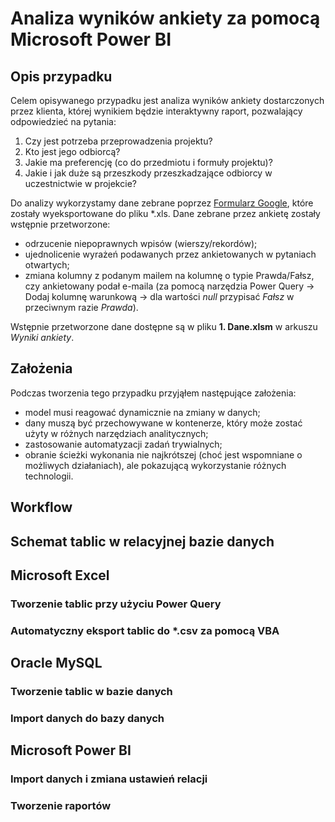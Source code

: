 # Analiza wyników ankiety za pomocą Microsoft Power BI

## Opis przypadku
Celem opisywanego przypadku jest analiza wyników ankiety dostarczonych przez klienta, której wynikiem będzie interaktywny raport, pozwalający odpowiedzieć na pytania:
1. Czy jest potrzeba przeprowadzenia projektu?
2. Kto jest jego odbiorcą?
3. Jakie ma preferencję (co do przedmiotu i formuły projektu)?
4. Jakie i jak duże są przeszkody przeszkadzające odbiorcy w uczestnictwie w projekcie?

Do analizy wykorzystamy dane zebrane poprzez [Formularz Google](https://www.google.com/intl/pl_pl/forms/about/), które zostały wyeksportowane do pliku *.xls. Dane zebrane przez ankietę zostały wstępnie przetworzone:
* odrzucenie niepoprawnych wpisów (wierszy/rekordów);
* ujednolicenie wyrażeń podawanych przez ankietowanych w pytaniach otwartych;
* zmiana kolumny z podanym mailem na kolumnę o typie Prawda/Fałsz, czy ankietowany  podał e-maila (za pomocą narzędzia Power Query -> Dodaj kolumnę warunkową -> dla wartości *null* przypisać *Fałsz* w przeciwnym razie *Prawda*).

Wstępnie przetworzone dane dostępne są w pliku **1. Dane.xlsm** w arkuszu *Wyniki ankiety*.
## Założenia 
Podczas tworzenia tego przypadku przyjąłem następujące założenia:
* model musi reagować dynamicznie na zmiany w danych;
* dany muszą być przechowywane w kontenerze, który może zostać użyty w różnych narzędziach analitycznych;
* zastosowanie automatyzacji zadań trywialnych;
* obranie ścieżki wykonania nie najkrótszej  (choć jest wspomniane o możliwych działaniach), ale pokazującą wykorzystanie różnych technologii.
## Workflow

## Schemat tablic w relacyjnej bazie danych

## Microsoft Excel
### Tworzenie tablic przy użyciu Power Query

### Automatyczny eksport tablic do *.csv za pomocą VBA

## Oracle MySQL
### Tworzenie tablic w bazie danych

### Import danych do bazy danych

## Microsoft Power BI
### Import danych i zmiana ustawień relacji

### Tworzenie raportów
